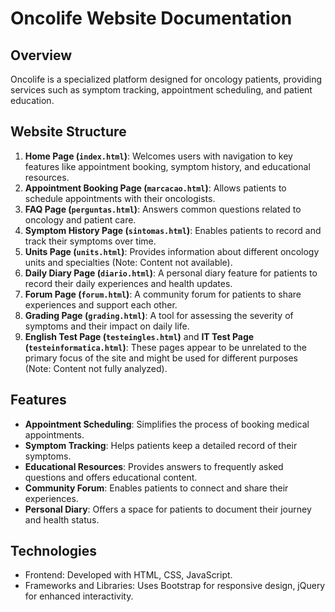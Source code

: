 # Oncolife Website Documentation

## Overview
Oncolife is a specialized platform designed for oncology patients, providing services such as symptom tracking, appointment scheduling, and patient education.

## Website Structure
1. **Home Page (`index.html`)**: Welcomes users with navigation to key features like appointment booking, symptom history, and educational resources.
2. **Appointment Booking Page (`marcacao.html`)**: Allows patients to schedule appointments with their oncologists.
3. **FAQ Page (`perguntas.html`)**: Answers common questions related to oncology and patient care.
4. **Symptom History Page (`sintomas.html`)**: Enables patients to record and track their symptoms over time.
5. **Units Page (`units.html`)**: Provides information about different oncology units and specialties (Note: Content not available).
6. **Daily Diary Page (`diario.html`)**: A personal diary feature for patients to record their daily experiences and health updates.
7. **Forum Page (`forum.html`)**: A community forum for patients to share experiences and support each other.
8. **Grading Page (`grading.html`)**: A tool for assessing the severity of symptoms and their impact on daily life.
9. **English Test Page (`testeingles.html`)** and **IT Test Page (`testeinformatica.html`)**: These pages appear to be unrelated to the primary focus of the site and might be used for different purposes (Note: Content not fully analyzed).

## Features
- **Appointment Scheduling**: Simplifies the process of booking medical appointments.
- **Symptom Tracking**: Helps patients keep a detailed record of their symptoms.
- **Educational Resources**: Provides answers to frequently asked questions and offers educational content.
- **Community Forum**: Enables patients to connect and share their experiences.
- **Personal Diary**: Offers a space for patients to document their journey and health status.

## Technologies
- Frontend: Developed with HTML, CSS, JavaScript.
- Frameworks and Libraries: Uses Bootstrap for responsive design, jQuery for enhanced interactivity.
